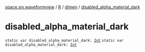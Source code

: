[space.siy.waveformview](../../index.md) / [R](../index.md) / [dimen](index.md) / [disabled_alpha_material_dark](./disabled_alpha_material_dark.md)

# disabled_alpha_material_dark

`static var disabled_alpha_material_dark: `[`Int`](https://kotlinlang.org/api/latest/jvm/stdlib/kotlin/-int/index.html)
`static var disabled_alpha_material_dark: `[`Int`](https://kotlinlang.org/api/latest/jvm/stdlib/kotlin/-int/index.html)